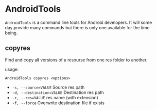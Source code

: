 AndroidTools
============

`AndroidTools` is a command line tools for Android developers. It will some day provide many commands but there is only one available for the time being.
    
copyres
-------
Find and copy all versions of a resourse from one res folder to another.

usage:
    
    AndroidTools copyres <options>

  - `-s, --source=VALUE`         Source res path
  - `-d, --destination=VALUE`    Destination res path
  - `-r, --res=VALUE`            res name (with extension)
  - `-f, --force`                Overwrite destination file if exists
